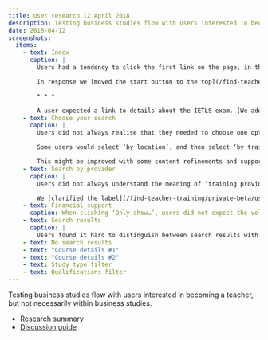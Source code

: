 ```yaml
---
title: User research 12 April 2018
description: Testing business studies flow with users interested in becoming a teacher, but not necessarily within business studies.
date: 2018-04-12
screenshots:
  items:
    - text: Index
      caption: |
        Users had a tendency to click the first link on the page, in this case ‘school experience’.

        In response we [moved the start button to the top](/find-teacher-training/private-beta/user-research-apr-25#index).

        * * *

        A user expected a link to details about the IETLS exam. [We added a link](/find-teacher-training/private-beta/user-research-apr-25#index).
    - text: Choose your search
      caption: |
        Users did not always realise that they needed to choose one option.

        Some users would select ‘by location’, and then select ‘by training provider’ before continuing.

        This might be improved with some content refinements and supporting copy.
    - text: Search by provider
      caption: |
        Users did not always understand the meaning of ‘training provider’

        We [clarified the label](/find-teacher-training/private-beta/user-research-apr-25#search-by-provider) by indicating that it’s a school or university.
    - text: Financial support
      caption: When clicking ‘Only show…’, users did not expect the volume of content that appeared beneath the option.
    - text: Search results
      caption: |
        Users found it hard to distinguish between search results with similar titles. [We updated search result titles](/find-teacher-training/private-beta/user-research-apr-25#search-results).
    - text: No search results
    - text: "Course details #1"
    - text: "Course details #2"
    - text: Study type filter
    - text: Qualifications filter
---
```


Testing business studies flow with users interested in becoming a teacher, but not necessarily within business studies.

- [Research summary](https://dfedigital.atlassian.net/wiki/spaces/BaT/pages/264339608/13th+Round+-+April+12th)
- [Discussion guide](https://dfedigital.atlassian.net/wiki/spaces/BaT/pages/270041089/Discussion+guide+-+13th+round+-+candidate+research)
